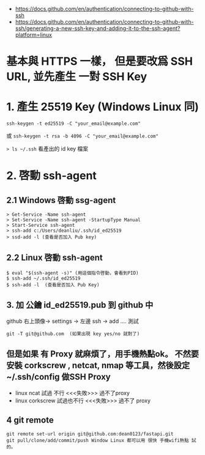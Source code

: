 - https://docs.github.com/en/authentication/connecting-to-github-with-ssh
- https://docs.github.com/en/authentication/connecting-to-github-with-ssh/generating-a-new-ssh-key-and-adding-it-to-the-ssh-agent?platform=linux



# 基本與 HTTPS 一樣， 但是要改爲 SSH URL, 並先產生 一對 SSH Key 


# 1. 產生 25519 Key  (Windows Linux 同)
```
ssh-keygen -t ed25519 -C "your_email@example.com" 
```
或 `ssh-keygen -t rsa -b 4096 -C "your_email@example.com"` 

`> ls ~/.ssh` 看產出的 id key 檔案


# 2. 啓動 ssh-agent
## 2.1 Windows 啓動 ssg-agent
```
> Get-Service -Name ssh-agent
> Set-Service -Name ssh-agent -StartupType Manual
> Start-Service ssh-agent
> ssh-add c:/Users/deanliu/.ssh/id_ed25519
> ssd-add -l (查看是否加入 Pub key)
```

## 2.2 Linux 啓動 ssh-agent
```
$ eval "$(ssh-agent -s)" (用這個指令啓動，會看到PID)
$ ssh-add ~/.ssh/id_ed25519 
$ ssh-add -l  (查看是否加入 Pub Key)
```


## 3. 加 公鑰 id_ed25519.pub 到 github 中
github 右上頭像-> settings -> 左邊 ssh -> add ....
測試 
```
git -T git@github.com  (如果出現 key yes/no 就對了)
```
## 但是如果 有 Proxy 就麻煩了，用手機熱點ok。 不然要安裝 corkscrew , netcat, nmap 等工具，然後設定 ~/.ssh/config 做SSH Proxy 
* linux ncat 試過 不行  <<<失敗>>> 過不了proxy
* linux corkscrew 試過也不行 <<<失敗>>> 過不了 proxy
 
## 4 git remote 
 ```
 git remote set-url origin git@github.com:dean0123/fastapi.git
 git pull/clone/add/commit/push Window Linux 都可以用 很快 手機wifi熱點 試的。
```







